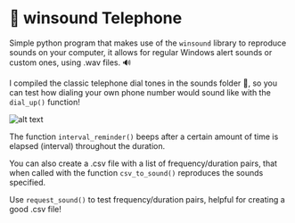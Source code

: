 # 🐍 winsound Telephone

Simple python program that makes use of the `winsound` library to reproduce sounds on your computer, it allows for regular Windows alert sounds or custom ones, using .wav files. 🔊

I compiled the classic telephone dial tones in the sounds folder 📁, so you can test how dialing your own phone number would sound like with the `dial_up()` function!

![alt text](https://i.pinimg.com/originals/df/04/39/df04391732667b76d5291acf383329b1.gif)

The function `interval_reminder()` beeps after a certain amount of time is elapsed (interval) throughout the duration.

You can also create a .csv file with a list of frequency/duration pairs, that when called with the function `csv_to_sound()` reproduces the sounds specified.

Use `request_sound()` to test frequency/duration pairs, helpful for creating a good .csv file!  
